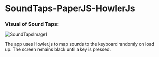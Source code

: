 # SoundTaps-PaperJS-HowlerJs


### Visual of Sound Taps:
![SoundTapsImage1](https://i.imgur.com/wzYbAOl.png)

The app uses Howler.js to map sounds to the keyboard randomly on load up.
The screen remains black until a key is pressed.

